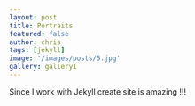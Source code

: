 ```yaml
---
layout: post
title: Portraits
featured: false
author: chris
tags: [jekyll]
image: '/images/posts/5.jpg'
gallery: gallery1
---
```


Since I work with Jekyll create site is amazing !!!